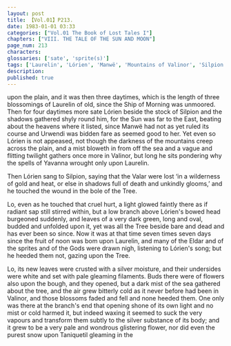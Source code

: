```yaml
---
layout: post
title: 【Vol.01】P213.
date: 1983-01-01 03:33
categories: ["Vol.01 The Book of Lost Tales I"]
chapters: ["VIII. THE TALE OF THE SUN AND MOON"]
page_num: 213
characters: 
glossaries: ['sate', 'sprite(s)']
tags: ['Laurelin', 'Lórien', 'Manwë', 'Mountains of Valinor', 'Silpion']
description: 
published: true
---
```


<p style="text-indent: 0;">
upon the plain, and it was then three daytimes, which is the length of three blossomings of Laurelin of old, since the Ship of Morning was unmoored. Then for four daytimes more sate Lórien beside the stock of Silpion and the shadows gathered shyly round him, for the Sun was far to the East, beating about the heavens where it listed, since Manwë had not as yet ruled its course and Urwendi was bidden fare as seemed good to her. Yet even so Lórien is not appeased, not though the darkness of the mountains creep across the plain, and a mist bloweth in from off the sea and a vague and flitting twilight gathers once more in Valinor, but long he sits pondering why the spells of Yavanna wrought only upon Laurelin.
</p>

Then Lórien sang to Silpion, saying that the Valar were lost ‘in a wilderness of gold and heat, or else in shadows full of death and unkindly glooms,’ and he touched the wound in the bole of the Tree.

Lo, even as he touched that cruel hurt, a light glowed faintly there as if radiant sap still stirred within, but a low branch above Lórien's bowed head burgeoned suddenly, and leaves of a very dark green, long and oval, budded and unfolded upon it, yet was all the Tree beside bare and dead and has ever been so since. Now it was at that time seven times seven days since the fruit of noon was bom upon Laurelin, and many of the Eldar and of the sprites and of the Gods were drawn nigh, listening to Lórien's song; but he heeded them not, gazing upon the Tree.

Lo, its new leaves were crusted with a silver moisture, and their undersides were white and set with pale gleaming filaments. Buds there were of flowers also upon the bough, and they opened, but a dark mist of the sea gathered about the tree, and the air grew bitterly cold as it never before had been in Valinor, and those blossoms faded and fell and none heeded them. One only was there at the branch's end that opening shone of its own light and no mist or cold harmed it, but indeed waxing it seemed to suck the very vapours and transform them subtly to the silver substance of its body; and it grew to be a very pale and wondrous glistering flower, nor did even the purest snow upon Taniquetil gleaming in the

